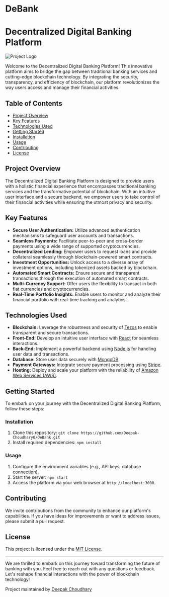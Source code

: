 # DeBank
# Decentralized Digital Banking Platform

![Project Logo](link-to-your-logo.png)

Welcome to the Decentralized Digital Banking Platform! This innovative platform aims to bridge the gap between traditional banking services and cutting-edge blockchain technology. By integrating the security, transparency, and efficiency of blockchain, our platform revolutionizes the way users access and manage their financial activities.

## Table of Contents
- [Project Overview](#project-overview)
- [Key Features](#key-features)
- [Technologies Used](#technologies-used)
- [Getting Started](#getting-started)
- [Installation](#installation)
- [Usage](#usage)
- [Contributing](#contributing)
- [License](#license)

## Project Overview
The Decentralized Digital Banking Platform is designed to provide users with a holistic financial experience that encompasses traditional banking services and the transformative potential of blockchain. With an intuitive user interface and a secure backend, we empower users to take control of their financial activities while ensuring the utmost privacy and security.

## Key Features
- **Secure User Authentication:** Utilize advanced authentication mechanisms to safeguard user accounts and transactions.
- **Seamless Payments:** Facilitate peer-to-peer and cross-border payments using a wide range of supported cryptocurrencies.
- **Decentralized Lending:** Empower users to request loans and provide collateral seamlessly through blockchain-powered smart contracts.
- **Investment Opportunities:** Unlock access to a diverse array of investment options, including tokenized assets backed by blockchain.
- **Automated Smart Contracts:** Ensure secure and transparent transactions through the execution of automated smart contracts.
- **Multi-Currency Support:** Offer users the flexibility to transact in both fiat currencies and cryptocurrencies.
- **Real-Time Portfolio Insights:** Enable users to monitor and analyze their financial portfolio with real-time tracking and analytics.

## Technologies Used
- **Blockchain:** Leverage the robustness and security of [Tezos](https://tezos.com/) to enable transparent and secure transactions.
- **Front-End:** Develop an intuitive user interface with [React](https://reactjs.org/) for seamless interactions.
- **Back-End:** Implement a powerful backend using [Node.js](https://nodejs.org/) for handling user data and transactions.
- **Database:** Store user data securely with [MongoDB](https://www.mongodb.com/).
- **Payment Gateways:** Integrate secure payment processing using [Stripe](https://stripe.com/).
- **Hosting:** Deploy and scale your platform with the reliability of [Amazon Web Services (AWS)](https://aws.amazon.com/).

## Getting Started
To embark on your journey with the Decentralized Digital Banking Platform, follow these steps:

### Installation
1. Clone this repository: `git clone https://github.com/Deepak-Choudhary0/DeBank.git`
2. Install required dependencies: `npm install`

### Usage
1. Configure the environment variables (e.g., API keys, database connection).
2. Start the server: `npm start`
3. Access the platform via your web browser at `http://localhost:3000`.

## Contributing
We invite contributions from the community to enhance our platform's capabilities. If you have ideas for improvements or want to address issues, please submit a pull request.

## License
This project is licensed under the [MIT License](LICENSE).

---

We are thrilled to embark on this journey toward transforming the future of banking with you. Feel free to reach out with any questions or feedback. Let's reshape financial interactions with the power of blockchain technology!

Project maintained by [Deepak Choudhary](https://github.com/Deepak-Choudhary0/)


